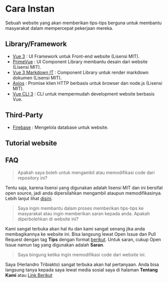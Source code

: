 
# Cara Instan

Sebuah website yang akan memberikan tips-tips berguna untuk membantu masyarakat dalam mempercepat pekerjaan mereka.

## Library/Framework

- [Vue 3](https://v3.vuejs.org) : UI Framework untuk Front-end website (Lisensi MIT).
- [PrimeVue](https://www.primefaces.org/primevue/) : UI Component Library membantu desain dari website (Lisensi MIT).
- [Vue 3 Markdown IT](https://github.com/JanGuillermo/vue3-markdown-it) : Component Library untuk render markdown dokumen (Lisensi MIT).
- [Axios](https://axios-http.com/) : Promise klien HTTP berbasis untuk browser dan node.js (Lisensi MIT).
- [Vue CLI 3](https://cli.vuejs.org) : CLI untuk mempermudah development website berbasis Vue.

## Third-Party

- [Firebase](https://firebase.google.com) : Mengelola database untuk website.

## Tutorial website 
  

## FAQ
 
> Apakah saya boleh untuk mengambil atau memodifikasi code dari repository ini?

Tentu saja, karena lisensi yang digunakan adalah lisensi MIT dan ini bersifat open source, jadi anda dipersilahkan mengambil ataupun memodifikasinya. Lebih lanjut lihat [disini](https://github.com/herlandroando/cara-instan-web/blob/main/LICENSE).

> Saya ingin membantu dalam proses memberikan tips-tips ke masyarakat atau ingin memberikan saran kepada anda. Apakah diperbolehkan di website ini?

Kami sangat terbuka akan hal itu dan kami sangat senang jika anda membagikannya ke website ini. Bisa langsung lewat Open Issue dan Pull Request dengan tag **Tips** dengan format [berikut](). Untuk saran, cukup Open Issue namun tag yang digunakan adalah **Saran**.

> Saya bingung ketika ingin memodifikasi code dari website ini.

Saya (Herlandro Tribiakto) sangat terbuka akan hal pertanyaan. Anda bisa langsung tanya kepada saya lewat media sosial saya di halaman **Tentang Kami** atau [Link Berikut](https://github.com/herlandroando/cara-instan-web/blob/main/public/markdown/tentang-kami.md)

